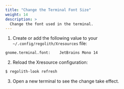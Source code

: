 ```yaml
---
title: "Change the Terminal Font Size"
weight: 14
description: >
  Change the font used in the terminal.
---
```


1. Create or add the following value to your `~/.config/regolith/Xresources` file:
```bash
gnome.terminal.font:	JetBrains Mono 14
```
2. Reload the Xresource configuration:
```bash
$ regolith-look refresh
```
3. Open a new terminal to see the change take effect.